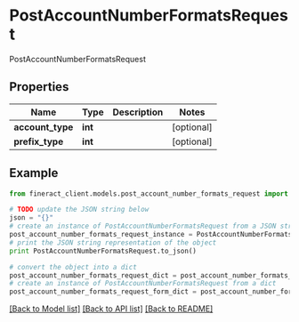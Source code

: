 # PostAccountNumberFormatsRequest

PostAccountNumberFormatsRequest

## Properties

Name | Type | Description | Notes
------------ | ------------- | ------------- | -------------
**account_type** | **int** |  | [optional] 
**prefix_type** | **int** |  | [optional] 

## Example

```python
from fineract_client.models.post_account_number_formats_request import PostAccountNumberFormatsRequest

# TODO update the JSON string below
json = "{}"
# create an instance of PostAccountNumberFormatsRequest from a JSON string
post_account_number_formats_request_instance = PostAccountNumberFormatsRequest.from_json(json)
# print the JSON string representation of the object
print PostAccountNumberFormatsRequest.to_json()

# convert the object into a dict
post_account_number_formats_request_dict = post_account_number_formats_request_instance.to_dict()
# create an instance of PostAccountNumberFormatsRequest from a dict
post_account_number_formats_request_form_dict = post_account_number_formats_request.from_dict(post_account_number_formats_request_dict)
```
[[Back to Model list]](../README.md#documentation-for-models) [[Back to API list]](../README.md#documentation-for-api-endpoints) [[Back to README]](../README.md)


